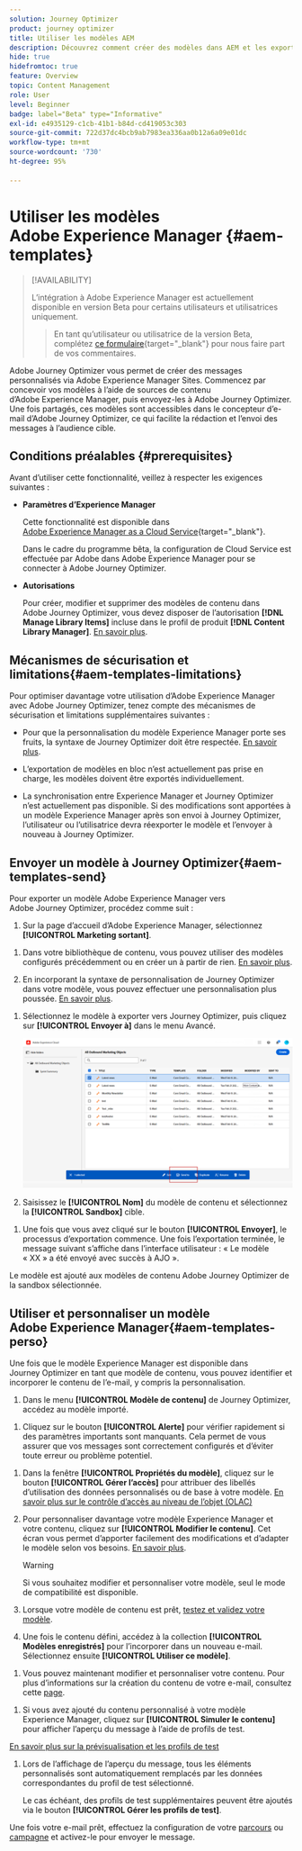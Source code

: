 ```yaml
---
solution: Journey Optimizer
product: journey optimizer
title: Utiliser les modèles AEM
description: Découvrez comment créer des modèles dans AEM et les exporter dans Journey Optimizer.
hide: true
hidefromtoc: true
feature: Overview
topic: Content Management
role: User
level: Beginner
badge: label="Beta" type="Informative"
exl-id: e4935129-c1cb-41b1-b84d-cd419053c303
source-git-commit: 722d37dc4bcb9ab7983ea336aa0b12a6a09e01dc
workflow-type: tm+mt
source-wordcount: '730'
ht-degree: 95%

---
```


# Utiliser les modèles Adobe Experience Manager {#aem-templates}

>[!AVAILABILITY]
>
>L’intégration à Adobe Experience Manager est actuellement disponible en version Beta pour certains utilisateurs et utilisatrices uniquement.
>> En tant qu’utilisateur ou utilisatrice de la version Beta, complétez [ce formulaire](https://forms.office.com/pages/responsepage.aspx?id=Wht7-jR7h0OUrtLBeN7O4Wf0cbVTQ3tCpW_unE-w8-JUN1FaNlAzNkhPSUdaSkJXVFRCNTRJNVRFSy4u){target="_blank"} pour nous faire part de vos commentaires.

Adobe Journey Optimizer vous permet de créer des messages personnalisés via Adobe Experience Manager Sites. Commencez par concevoir vos modèles à l’aide de sources de contenu d’Adobe Experience Manager, puis envoyez-les à Adobe Journey Optimizer. Une fois partagés, ces modèles sont accessibles dans le concepteur d’e-mail d’Adobe Journey Optimizer, ce qui facilite la rédaction et l’envoi des messages à l’audience cible.

## Conditions préalables {#prerequisites}

Avant d’utiliser cette fonctionnalité, veillez à respecter les exigences suivantes :

* **Paramètres d’Experience Manager**

  Cette fonctionnalité est disponible dans [Adobe Experience Manager as a Cloud Service](https://experienceleague.adobe.com/docs/experience-manager-cloud-service/content/overview/introduction.html?lang=fr){target="_blank"}.

  Dans le cadre du programme bêta, la configuration de Cloud Service est effectuée par Adobe dans Adobe Experience Manager pour se connecter à Adobe Journey Optimizer.

* **Autorisations**

  Pour créer, modifier et supprimer des modèles de contenu dans Adobe Journey Optimizer, vous devez disposer de l’autorisation **[!DNL Manage Library Items]** incluse dans le profil de produit **[!DNL Content Library Manager]**. [En savoir plus](../administration/ootb-product-profiles.md#content-library-manager).

## Mécanismes de sécurisation et limitations{#aem-templates-limitations}

Pour optimiser davantage votre utilisation d’Adobe Experience Manager avec Adobe Journey Optimizer, tenez compte des mécanismes de sécurisation et limitations supplémentaires suivantes :

* Pour que la personnalisation du modèle Experience Manager porte ses fruits, la syntaxe de Journey Optimizer doit être respectée. [En savoir plus](../personalization/personalization-syntax.md).

* L’exportation de modèles en bloc n’est actuellement pas prise en charge, les modèles doivent être exportés individuellement.

* La synchronisation entre Experience Manager et Journey Optimizer n’est actuellement pas disponible. Si des modifications sont apportées à un modèle Experience Manager après son envoi à Journey Optimizer, l’utilisateur ou l’utilisatrice devra réexporter le modèle et l’envoyer à nouveau à Journey Optimizer.

## Envoyer un modèle à Journey Optimizer{#aem-templates-send}

Pour exporter un modèle Adobe Experience Manager vers Adobe Journey Optimizer, procédez comme suit :

1. Sur la page d’accueil d’Adobe Experience Manager, sélectionnez **[!UICONTROL Marketing sortant]**.

<!--
    ![](assets/aem-outbound-menu.png)
-->

1. Dans votre bibliothèque de contenu, vous pouvez utiliser des modèles configurés précédemment ou en créer un à partir de rien. [En savoir plus](https://experienceleague.adobe.com/docs/experience-manager-65/authoring/authoring/managing-pages.html?lang=fr#creating-a-new-page).

1. En incorporant la syntaxe de personnalisation de Journey Optimizer dans votre modèle, vous pouvez effectuer une personnalisation plus poussée. [En savoir plus](../personalization/personalization-syntax.md).

<!--
    ![](assets/aem_ajo_4.png)
-->

1. Sélectionnez le modèle à exporter vers Journey Optimizer, puis cliquez sur **[!UICONTROL Envoyer à]** dans le menu Avancé.

   ![](assets/aem-advanced-menu.png)

1. Saisissez le **[!UICONTROL Nom]** du modèle de contenu et sélectionnez la **[!UICONTROL Sandbox]** cible.

<!--
   ![](assets/aem-send-template-settings.png)
-->

1. Une fois que vous avez cliqué sur le bouton **[!UICONTROL Envoyer]**, le processus d’exportation commence. Une fois l’exportation terminée, le message suivant s’affiche dans l’interface utilisateur : « Le modèle « XX » a été envoyé avec succès à AJO ».

Le modèle est ajouté aux modèles de contenu Adobe Journey Optimizer de la sandbox sélectionnée.

## Utiliser et personnaliser un modèle Adobe Experience Manager{#aem-templates-perso}

Une fois que le modèle Experience Manager est disponible dans Journey Optimizer en tant que modèle de contenu, vous pouvez identifier et incorporer le contenu de l’e-mail, y compris la personnalisation.

1. Dans le menu **[!UICONTROL Modèle de contenu]** de Journey Optimizer, accédez au modèle importé.

<!--
    ![](assets/aem_ajo_1.png)
-->

1. Cliquez sur le bouton **[!UICONTROL Alerte]** pour vérifier rapidement si des paramètres importants sont manquants. Cela permet de vous assurer que vos messages sont correctement configurés et d’éviter toute erreur ou problème potentiel.

<!--
    ![](assets/aem_ajo_2.png)
-->

1. Dans la fenêtre **[!UICONTROL Propriétés du modèle]**, cliquez sur le bouton **[!UICONTROL Gérer l’accès]** pour attribuer des libellés d’utilisation des données personnalisés ou de base à votre modèle. [En savoir plus sur le contrôle d’accès au niveau de l’objet (OLAC)](../administration/object-based-access.md)

1. Pour personnaliser davantage votre modèle Experience Manager et votre contenu, cliquez sur **[!UICONTROL Modifier le contenu]**. Cet écran vous permet d’apporter facilement des modifications et d’adapter le modèle selon vos besoins. [En savoir plus](../email/get-started-email-design.md).

   >[!WARNING]
   >
   > Si vous souhaitez modifier et personnaliser votre modèle, seul le mode de compatibilité est disponible.

1. Lorsque votre modèle de contenu est prêt, [testez et validez votre modèle](../content-management/content-templates.md#test-template).

1. Une fois le contenu défini, accédez à la collection **[!UICONTROL Modèles enregistrés]** pour l’incorporer dans un nouveau e-mail. Sélectionnez ensuite **[!UICONTROL Utiliser ce modèle]**.

<!--
    ![](assets/aem_ajo_3.png)
-->

1. Vous pouvez maintenant modifier et personnaliser votre contenu. Pour plus d’informations sur la création du contenu de votre e-mail, consultez cette [page](../email/content-from-scratch.md).

<!--
    ![](assets/aem_ajo_5.png)
-->

1. Si vous avez ajouté du contenu personnalisé à votre modèle Experience Manager, cliquez sur **[!UICONTROL Simuler le contenu]** pour afficher l’aperçu du message à l’aide de profils de test.

[En savoir plus sur la prévisualisation et les profils de test](../content-management/preview-test.md)

<!--
    ![](assets/aem_ajo_6.png)
-->

1. Lors de l’affichage de l’aperçu du message, tous les éléments personnalisés sont automatiquement remplacés par les données correspondantes du profil de test sélectionné.

   Le cas échéant, des profils de test supplémentaires peuvent être ajoutés via le bouton **[!UICONTROL Gérer les profils de test]**.

<!--
    ![](assets/aem_ajo_7.png)
-->

Une fois votre e-mail prêt, effectuez la configuration de votre [parcours](../building-journeys/journey-gs.md) ou [campagne](../campaigns/create-campaign.md) et activez-le pour envoyer le message.
